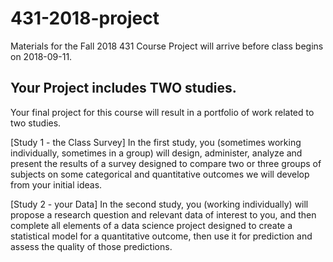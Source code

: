 # 431-2018-project

Materials for the Fall 2018 431 Course Project will arrive before class begins on 2018-09-11.

## Your Project includes TWO studies.

Your final project for this course will result in a portfolio of work related to two studies.

[Study 1 - the Class Survey] In the first study, you (sometimes working individually, sometimes in a group) will design, administer, analyze and present the results of a survey designed to compare two or three groups of subjects on some categorical and quantitative outcomes we will develop from your initial ideas.

[Study 2 - your Data] In the second study, you (working individually) will propose a research question and relevant data of interest to you, and then complete all elements of a data science project designed to create a statistical model for a quantitative outcome, then use it for prediction and assess the quality of those predictions.


